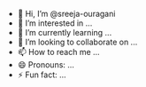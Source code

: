 - 👋 Hi, I’m @sreeja-ouragani
- 👀 I’m interested in ...
- 🌱 I’m currently learning ...
- 💞️ I’m looking to collaborate on ...
- 📫 How to reach me ...
- 😄 Pronouns: ...
- ⚡ Fun fact: ...

<!---
sreeja-ouragani/sreeja-ouragani is a ✨ special ✨ repository because its `README.md` (this file) appears on your GitHub profile.
You can click the Preview link to take a look at your changes.
--->

